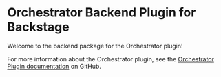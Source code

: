 # Orchestrator Backend Plugin for Backstage

Welcome to the backend package for the Orchestrator plugin!

For more information about the Orchestrator plugin, see the [Orchestrator Plugin documentation](https://github.com/backstage/community-plugins/tree/main/plugins/orchestrator) on GitHub.
